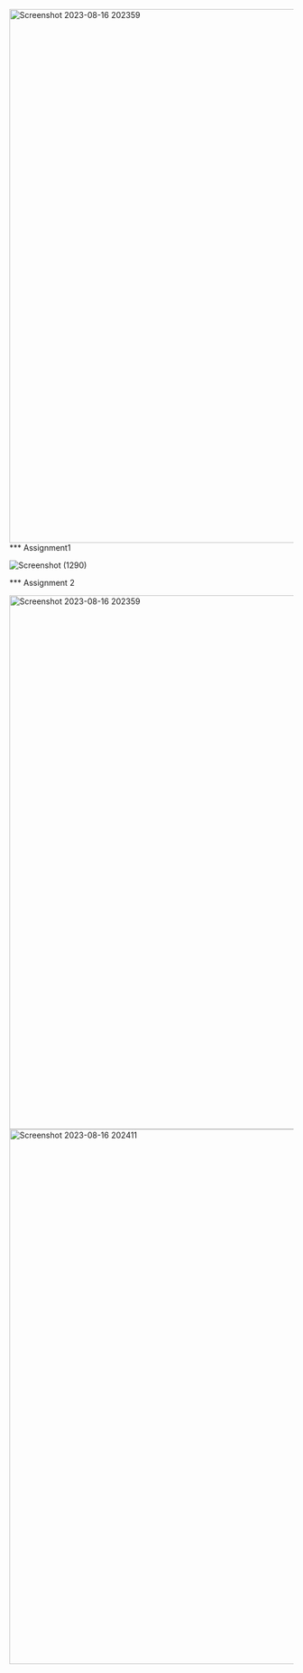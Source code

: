 <img width="946" alt="Screenshot 2023-08-16 202359" src="https://github.com/Pankaj20202024/12015448/assets/121535589/84ca60fb-9a99-4827-a49b-1ea1c9f1425d">*** Assignment1 

![Screenshot (1290)](https://github.com/Pankaj20202024/12015448/assets/121535589/bc9e6202-fbc4-4dc9-b9bd-f7a5b1af79c5)

*** Assignment 2 

<img width="946" alt="Screenshot 2023-08-16 202359" src="https://github.com/Pankaj20202024/12015448/assets/121535589/5c4d85de-3588-42e2-86e2-4cfa8f08aacf">

<img width="948" alt="Screenshot 2023-08-16 202411" src="https://github.com/Pankaj20202024/12015448/assets/121535589/42fa3bc4-4ad9-4708-a3e5-fc20410ee507">
